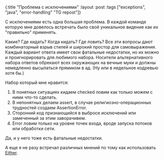 {:title "Проблема с исключениями"
 :layout :post
 :tags  ["exceptions", "java", "error-handling" "TG repost"]}

С исключениями есть одна большая проблема. В каждой команде которую мне довелось встречать было своё уникальное видение как их "правильно" применять.

Какие? Где кидать? Когда кидать? Где ловить? Все эти вопросы дают комбинаторный взрыв стилей и широкий простор для самовыражения. Каждый вариант ответа имеет свои фатальные недостатки, но их можно и проигнорировать для любимого набора. Носители альтернативного набора ответов обрекают всех окружающих на вечные муки и должны немедленно высылаться прямиком в ад. (Ну или в недельное кодревью хотя бы.)

Набор который мне нравится:

1. В понятных ситуациях кидаем checked ловим как только можем с ними что-то сделать.
2. В непонятных делаем assert, в случае религиозно-операционных трудностей создаем AssertionError.
3. Сторонний код признающийся в выбросе исключений или замеченный за этим заворачивем.
4. Error ловим только на уровне точек входа, вроде запуска потоков или обработки сети.

Да, и у него тоже есть фатальные недостатки.

А еще я не разу встречал различных мнений по тому как использовать [Either](https://www.scala-lang.org/api/2.9.3/scala/Either.html).
